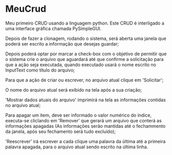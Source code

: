 # MeuCrud
 Meu primeiro CRUD usando a linguagem python. Este CRUD é interligado a uma interface gráfica chamada PySimpleGUI.
 
 Depois de fazer a clonagem, rodando o sistema, será aberta uma janela que poderá ser escrito a informação que desejas guardar;
 
 Depois poderá optar por marcar a check-box com o objetivo de permitir que o sistema crie o arquivo que aguardará até que confirme a solicitação para que a ação seja executada, 
 quando executado usará o nome escrito no InputText como título do arquivo;
 
 Para que a ação de criar ou escrever, no arquivo atual clique em 'Solicitar';

 O nome do arquivo atual será exibido na tela após a sua criação;

 'Mostrar dados atuais do arquivo' imprimirá na tela as informações contidas no arquivo atual;

 Para apagar um item, deve ser informado o valor numérico do índice, executa-se cliclando em 'Remover' que gerará um arquivo que conterá
 as informações apagadas (As informações serão mantidas até o fechammento da janela, após seu fechamento será tudo excluído);

 'Reescrever' irá escrever a cada clique uma palavra da última até a primeira palavra apagada, para o arquivo atual sendo escrito na última linha.
